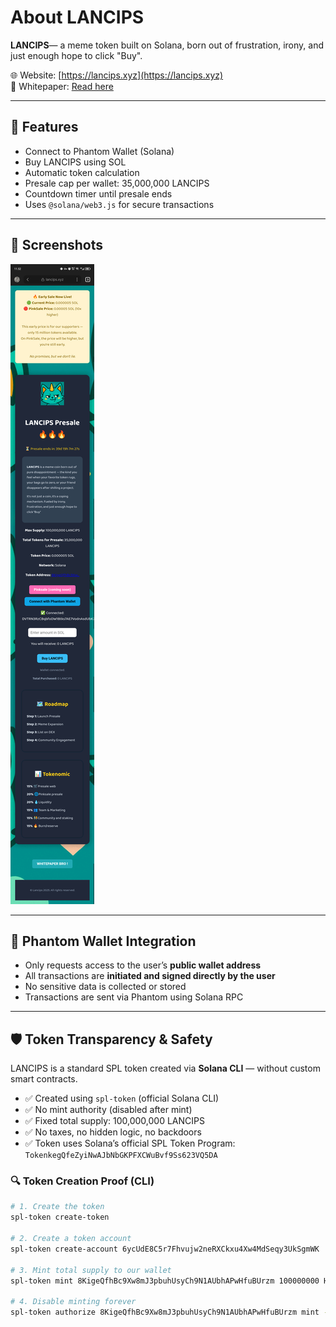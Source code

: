 # About LANCIPS 

**LANCIPS**— a meme token built on Solana, born out of frustration, irony, and just enough hope to click "Buy".

🌐 Website: [https://lancips.xyz](https://lancips.xyz)  
📄 Whitepaper: [Read here](https://github.com/riynmazi/lancips-presale/blob/main/data/whitepaper.pdf)

---

## 🔧 Features

- Connect to Phantom Wallet (Solana)
- Buy LANCIPS using SOL
- Automatic token calculation
- Presale cap per wallet: 35,000,000 LANCIPS
- Countdown timer until presale ends
- Uses `@solana/web3.js` for secure transactions

---

## 📸 Screenshots

![Preview](https://github.com/riynmazi/lancips-presale/blob/main/preview_2.png)

---

## 🔐 Phantom Wallet Integration

- Only requests access to the user’s **public wallet address**
- All transactions are **initiated and signed directly by the user**
- No sensitive data is collected or stored
- Transactions are sent via Phantom using Solana RPC

---

## 🛡️ Token Transparency & Safety

LANCIPS is a standard SPL token created via **Solana CLI** — without custom smart contracts.

- ✅ Created using `spl-token` (official Solana CLI)
- ✅ No mint authority (disabled after mint)
- ✅ Fixed total supply: 100,000,000 LANCIPS
- ✅ No taxes, no hidden logic, no backdoors
- ✅ Token uses Solana’s official SPL Token Program:  
  `TokenkegQfeZyiNwAJbNbGKPFXCWuBvf9Ss623VQ5DA`

### 🔍 Token Creation Proof (CLI)

```bash
# 1. Create the token
spl-token create-token

# 2. Create a token account
spl-token create-account 6ycUdE8C5r7Fhvujw2neRXCkxu4Xw4MdSeqy3UkSgmWK

# 3. Mint total supply to our wallet
spl-token mint 8KigeQfhBc9Xw8mJ3pbuhUsyCh9N1AUbhAPwHfuBUrzm 100000000 HPbJkontUYCiriMxTuCZxcxCAmod7dzBVTpXzzXkHbq7

# 4. Disable minting forever
spl-token authorize 8KigeQfhBc9Xw8mJ3pbuhUsyCh9N1AUbhAPwHfuBUrzm mint --disable